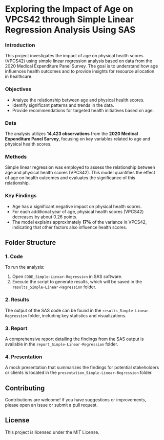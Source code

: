 # Exploring the Impact of Age on VPCS42 through Simple Linear Regression Analysis Using SAS

### Introduction
This project investigates the impact of age on physical health scores (VPCS42) using simple linear regression analysis based on data from the 2020 Medical Expenditure Panel Survey. The goal is to understand how age influences health outcomes and to provide insights for resource allocation in healthcare.

### Objectives
- Analyze the relationship between age and physical health scores.
- Identify significant patterns and trends in the data.
- Provide recommendations for targeted health initiatives based on age.

### Data
The analysis utilizes **14,423 observations** from the **2020 Medical Expenditure Panel Survey**, focusing on key variables related to age and physical health scores.

### Methods
Simple linear regression was employed to assess the relationship between age and physical health scores (VPCS42). This model quantifies the effect of age on health outcomes and evaluates the significance of this relationship.

### Key Findings
- Age has a significant negative impact on physical health scores.
- For each additional year of age, physical health scores (VPCS42) decreases by about 0.26 points.
- The model explains approximately **17%** of the variance in VPCS42, indicating that other factors also influence health scores.

## Folder Structure

### 1. Code
To run the analysis:
1. Open `CODE_Simple-Linear-Regression` in SAS software.
2. Execute the script to generate results, which will be saved in the `results_Simple-Linear-Regression` folder.

### 2. Results
The output of the SAS code can be found in the `results_Simple-Linear-Regression` folder, including key statistics and visualizations.

### 3. Report
A comprehensive report detailing the findings from the SAS output is available in the `report_Simple-Linear-Regression` folder.

### 4. Presentation
A mock presentation that summarizes the findings for potential stakeholders or clients is located in the `presentation_Simple-Linear-Regression` folder.

## Contributing
Contributions are welcome! If you have suggestions or improvements, please open an issue or submit a pull request.

## License
This project is licensed under the MIT License.
